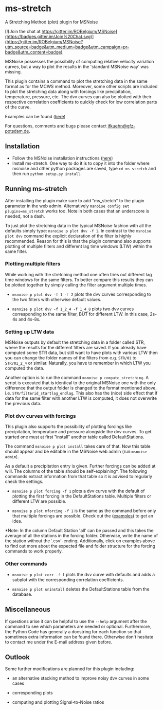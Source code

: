 # ms-stretch
A Stretching Method (plot) plugin for MSNoise

[![Join the chat at https://gitter.im/ROBelgium/MSNoise](https://badges.gitter.im/Join%20Chat.svg)](https://gitter.im/ROBelgium/MSNoise?utm_source=badge&utm_medium=badge&utm_campaign=pr-badge&utm_content=badge)

MSNoise possesses the possibility of computing relative velocity variation
curves, but a way to plot the results in the 'standard MSNoise way' was
missing.

This plugin contains a command to plot the stretching data in the same
format as for the MCWS method. Moreover, some other scripts are included
to plot the stretching data along with forcings like precipitation,
temperature, pressure, etc. The dvv curves can also be plotted with
their respective correlation coefficients to quickly check for low
correlation parts of the curve.

Examples can be found ([here]())

For questions, comments and bugs please contact jfkuehn@gfz-potsdam.de.

## Installation
* Follow the MSNoise installation instructions ([here](http://msnoise.org/doc/installation.html))
* Install ms-stretch. One way to do it is to copy it into the folder where 
msnoise and other python packages are saved, type ``cd ms-stretch`` and then 
run ``python setup.py install``. 

## Running ms-stretch

After installing the plugin make sure to add "ms_stretch" to the plugin
parameter in the web admin. Alternatively ``msnoise config set plugins=ms_stretch``
works too. Note in both cases that an underscore is needed, not a dash.

To just plot the stretching data in the typical MSNoise fashion with all
the defaults simply type: ``msnoise p plot dvv -f 1``.
In contrast to the ``msnoise plot dvv`` command the explicit declaration of
the filter is highly recommended. Reason for this is that the plugin command also
supports plotting of multiple filters and different lag time windows (LTW)
within the same filter.

### Plotting multiple filters

While working with the stretching method one often tries out different lag
time windows for the same filters. To better compare this results they can be
plotted together by simply calling the filter argument multiple times.

* ``msnoise p plot dvv -f 1 -f 2`` plots the dvv curves corresponding to
the two filters with otherwise default values.

* ``msnoise p plot dvv -f 1_2_4 -f 1_4_8`` plots two dvv curves corresponding
to the same filter, BUT for different LTW. In this case, 2s-4s and 4s-8s.

### Setting up LTW data

MSNoise outputs by default the stretching data in a folder called STR, where
the results for the different filters are saved. If you already have computed
some STR data, but still want to have plots with various LTW then you can
change the folder names of the filters from e.g. ``STR/01`` to ``STR/01_2_4``
or similar. Naturally, you have to remember in which LTW you computed the data.

Another option is to run the command ``msnoise p compute_stretching``. A script
is executed that is identical to the original MSNoise one with the only
difference that the output folder is changed to the format mentioned above, i.e.
``STR/filterid_startlag_endlag``. This also has the (nice) side effect that if
data for the same filter with another LTW is computed, it does not overwrite
the previous data.

### Plot dvv curves with forcings

This plugin also supports the possibility of plotting forcings like
precipitation, temperature and pressure alongside the dvv curves. To get
started one must at first "install" another table called DefaultStations.

The command ``msnoise p plot install`` takes care of that. Now this table
should appear and be editable in the MSNoise web admin (run ``msnoise admin``).  

As a default a precipitation entry is given. Further forcings can be added at
will. The columns of the table should be self-explaining*. The following commands
extract information from that table so it is advised to regularly check the
settings.  

* ``msnoise p plot forcing -f 1`` plots a dvv curve with the default of
plotting the first forcing in the DefaultStations table. Multiple filters or
different LTW are possible.

* ``msnoise p plot mforcing -f 1`` is the same as the command before only
that multiple forcings are possible. Check out the ([examples]()) to get an idea.


*Note: In the column Default Station 'all' can be passed and this takes the
average of all the stations in the forcing folder. Otherwise, write the
name of the station without the '.csv'-ending. Additionally, click on examples
above to find out more about the expected file and folder structure for the
forcing commands to work properly.

### Other commands

* ``msnoise p plot corr -f 1`` plots the dvv curve with defaults and adds a
subplot with the corresponding correlation coefficients.

* ``msnoise p plot uninstall`` deletes the DefaultStations table from the
database.

## Miscellaneous

If questions arise it can be helpful to use the ``--help`` argument after
the command to see which parameters are needed or optional. Furthermore,
the Python Code has generally a docstring for each function so that sometimes
extra information can be found there. Otherwise don't hesitate to contact me
under the E-mail address given before.

## Outlook

Some further modifications are planned for this plugin including:

* an alternative stacking method to improve noisy dvv curves in some cases

* corresponding plots

* computing and plotting Signal-to-Noise ratios 
